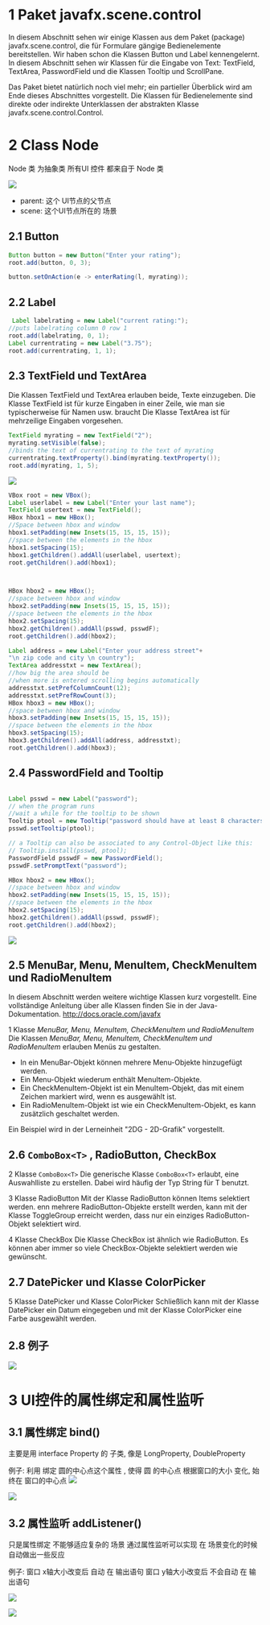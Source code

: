 
# 1 Paket javafx.scene.control


In diesem Abschnitt sehen wir einige Klassen aus dem Paket (package) javafx.scene.control, die für Formulare gängige Bedienelemente bereitstellen. Wir haben schon die Klassen Button und Label kennengelernt. 
In diesem Abschnitt sehen wir Klassen für die Eingabe von Text: TextField, TextArea, PasswordField und die Klassen Tooltip und ScrollPane.

Das Paket bietet natürlich noch viel mehr; ein partieller Überblick wird am Ende dieses Abschnittes vorgestellt. Die Klassen für Bedienelemente sind direkte oder indirekte Unterklassen der abstrakten Klasse javafx.scene.control.Control.

# 2 Class Node

Node 类 为抽象类
所有UI 控件 都来自于 Node 类

![](image/Pasted%20image%2020230505192151.png)

- parent: 这个 UI节点的父节点
- scene: 这个UI节点所在的 场景

## 2.1 Button 

```java
Button button = new Button("Enter your rating");
root.add(button, 0, 3);

button.setOnAction(e -> enterRating(l, myrating));
```
 
## 2.2 Label 

```java
 Label labelrating = new Label("current rating:");
//puts labelrating column 0 row 1
root.add(labelrating, 0, 1);
Label currentrating = new Label("3.75");
root.add(currentrating, 1, 1);
```

## 2.3 TextField und TextArea

Die Klassen TextField und TextArea erlauben beide, Texte einzugeben. Die Klasse TextField ist für kurze Eingaben in einer Zeile, wie man sie typischerweise für Namen usw. braucht
Die Klasse TextArea ist für mehrzeilige Eingaben vorgesehen.

```java
TextField myrating = new TextField("2");
myrating.setVisible(false);
//binds the text of currentrating to the text of myrating
currentrating.textProperty().bind(myrating.textProperty());
root.add(myrating, 1, 5);
```



![](image/Pasted%20image%2020230702005109.png)

```java
VBox root = new VBox();
Label userlabel = new Label("Enter your last name");
TextField usertext = new TextField();
HBox hbox1 = new HBox();
//Space between hbox and window
hbox1.setPadding(new Insets(15, 15, 15, 15));
//space between the elements in the hbox
hbox1.setSpacing(15);
hbox1.getChildren().addAll(userlabel, usertext);
root.getChildren().add(hbox1);



HBox hbox2 = new HBox();
//space between hbox and window
hbox2.setPadding(new Insets(15, 15, 15, 15));
//space between the elements in the hbox
hbox2.setSpacing(15);
hbox2.getChildren().addAll(psswd, psswdF);
root.getChildren().add(hbox2);

Label address = new Label("Enter your address street"+
"\n zip code and city \n country");
TextArea addresstxt = new TextArea();
//how big the area should be
//when more is entered scrolling begins automatically
addresstxt.setPrefColumnCount(12);
addresstxt.setPrefRowCount(3);
HBox hbox3 = new HBox();
//space between hbox and window
hbox3.setPadding(new Insets(15, 15, 15, 15));
//space between the elements in the hbox
hbox3.setSpacing(15);
hbox3.getChildren().addAll(address, addresstxt);
root.getChildren().add(hbox3);

```


## 2.4 PasswordField and Tooltip

```java

Label psswd = new Label("password");
// when the program runs
//wait a while for the tooltip to be shown
Tooltip ptool = new Tooltip("password should have at least 8 characters");
psswd.setTooltip(ptool);

// a Tooltip can also be associated to any Control-Object like this:
// Tooltip.install(psswd, ptool);
PasswordField psswdF = new PasswordField();
psswdF.setPromptText("password");

HBox hbox2 = new HBox();
//space between hbox and window
hbox2.setPadding(new Insets(15, 15, 15, 15));
//space between the elements in the hbox
hbox2.setSpacing(15);
hbox2.getChildren().addAll(psswd, psswdF);
root.getChildren().add(hbox2);

```

![](image/Pasted%20image%2020230702005109.png)



## 2.5 MenuBar, Menu, MenuItem, CheckMenuItem und RadioMenuItem
In diesem Abschnitt werden weitere wichtige Klassen kurz vorgestellt. Eine vollständige Anleitung über alle Klassen finden Sie in der Java-Dokumentation.
http://docs.oracle.com/javafx

1 Klasse  *MenuBar, Menu, MenuItem, CheckMenuItem und RadioMenuItem*
Die Klassen *MenuBar, Menu, MenuItem, CheckMenuItem und RadioMenuItem* erlauben Menüs zu gestalten. 
- In ein MenuBar-Objekt können mehrere Menu-Objekte hinzugefügt werden. 
- Ein Menu-Objekt wiederum enthält MenuItem-Objekte.
- Ein CheckMenuItem-Objekt ist ein MenuItem-Objekt, das mit einem Zeichen markiert wird, wenn es ausgewählt ist.
- Ein RadioMenuItem-Objekt ist wie ein CheckMenuItem-Objekt, es kann zusätzlich geschaltet werden. 

Ein Beispiel wird in der Lerneinheit "2DG - 2D-Grafik" vorgestellt.

## 2.6 `ComboBox<T>` , RadioButton, CheckBox

2 Klasse `ComboBox<T>`
Die generische Klasse `ComboBox<T>` erlaubt, eine Auswahlliste zu erstellen. Dabei wird häufig der Typ String für T benutzt.

3  Klasse RadioButton
Mit der Klasse RadioButton können Items selektiert werden. 
enn mehrere RadioButton-Objekte erstellt werden, kann mit der Klasse ToggleGroup erreicht werden, dass nur ein einziges RadioButton-Objekt selektiert wird. 

4 Klasse CheckBox
Die Klasse CheckBox ist ähnlich wie RadioButton. Es können aber immer so viele CheckBox-Objekte selektiert werden wie gewünscht.

## 2.7 DatePicker und Klasse ColorPicker
5 Klasse DatePicker und Klasse ColorPicker
Schließlich kann mit der Klasse DatePicker ein Datum eingegeben und mit der Klasse ColorPicker eine Farbe ausgewählt werden.

## 2.8 例子

![](image/Pasted%20image%2020230505192425.png)

# 3 UI控件的属性绑定和属性监听

## 3.1 属性绑定 bind()
主要是用 interface Property 的 子类, 像是 LongProperty, DoubleProperty 

例子:  利用 绑定 圆的中心点这个属性 , 使得 圆 的中心点 根据窗口的大小 变化, 始终在 窗口的中心点 
![](image/Pasted%20image%2020230505193330.png)

![](image/Pasted%20image%2020230505193340.png)


## 3.2 属性监听 addListener()
只是属性绑定 不能够适应复杂的 场景
通过属性监听可以实现 在 场景变化的时候 自动做出一些反应


例子: 窗口 x轴大小改变后 自动 在 输出语句
窗口 y轴大小改变后 不会自动 在 输出语句

![](image/Pasted%20image%2020230505193718.png)

![](image/Pasted%20image%2020230505193803.png)